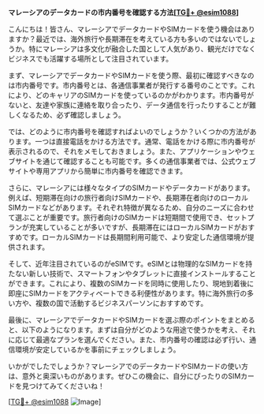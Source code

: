 **マレーシアのデータカードの市内番号を確認する方法[[TG💪+ @esim1088](https://t.me/s/esim1088)]**

こんにちは！皆さん、マレーシアでデータカードやSIMカードを使う機会はありますか？最近では、海外旅行や長期滞在を考えている方も多いのではないでしょうか。特にマレーシアは多文化が融合した国として人気があり、観光だけでなくビジネスでも活躍する場所として注目されています。

まず、マレーシアでデータカードやSIMカードを使う際、最初に確認すべきなのは市内番号です。市内番号とは、各通信事業者が発行する番号のことです。これにより、どのキャリアのSIMカードを使っているのかがわかります。市内番号がないと、友達や家族に連絡を取り合ったり、データ通信を行ったりすることが難しくなるため、必ず確認しましょう。

では、どのように市内番号を確認すればよいのでしょうか？いくつかの方法があります。一つは直接電話をかける方法です。通常、電話をかける際に市内番号が表示されるので、それをメモしておきましょう。また、アプリケーションやウェブサイトを通じて確認することも可能です。多くの通信事業者では、公式ウェブサイトや専用アプリから簡単に市内番号を確認できます。

さらに、マレーシアには様々なタイプのSIMカードやデータカードがあります。例えば、短期滞在向けの旅行者向けSIMカードや、長期滞在者向けのローカルSIMカードなどがあります。それぞれ特徴が異なるため、自分のニーズに合わせて選ぶことが重要です。旅行者向けのSIMカードは短期間で使用でき、セットプランが充実していることが多いですが、長期滞在にはローカルSIMカードがおすすめです。ローカルSIMカードは長期間利用可能で、より安定した通信環境が提供されます。

そして、近年注目されているのがeSIMです。eSIMとは物理的なSIMカードを持たない新しい技術で、スマートフォンやタブレットに直接インストールすることができます。これにより、複数のSIMカードを同時に使用したり、現地到着後に即座にSIMカードをアクティベートできる利便性があります。特に海外旅行の多い方や、複数の国で活動するビジネスパーソンにおすすめです。

最後に、マレーシアでデータカードやSIMカードを選ぶ際のポイントをまとめると、以下のようになります。まずは自分がどのような用途で使うかを考え、それに応じて最適なプランを選んでください。また、市内番号の確認は必ず行い、通信環境が安定しているかを事前にチェックしましょう。

いかがでしたでしょうか？マレーシアでのデータカードやSIMカードの使い方は、意外と奥深いものがあります。ぜひこの機会に、自分にぴったりのSIMカードを見つけてみてくださいね！

[[TG💪+ @esim1088](https://t.me/s/esim1088) ![Image](https://i.postimg.cc/Y0z9fWf4/image.png)]